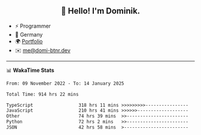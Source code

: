 <h2 align="center">👋 Hello! I'm Dominik.</h2>

- ⚡ Programmer
- 📍 Germany
- 🌍 [Portfolio](https://domi-btnr.dev)
- ✉️ [me@domi-btnr.dev](mailto://me@domi-btnr.dev)

---
📊 **WakaTime Stats**
<!--START_SECTION:waka-->

```txt
From: 09 November 2022 - To: 14 January 2025

Total Time: 914 hrs 22 mins

TypeScript                 318 hrs 11 mins >>>>>>>>>----------------   34.80 %
JavaScript                 210 hrs 41 mins >>>>>>-------------------   23.04 %
Other                      74 hrs 39 mins  >>-----------------------   08.16 %
Python                     72 hrs 2 mins   >>-----------------------   07.88 %
JSON                       42 hrs 58 mins  >------------------------   04.70 %
```

<!--END_SECTION:waka-->
